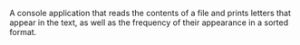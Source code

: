 A console application that reads the contents of a file and prints letters that appear in the text, as well as the frequency of their appearance in a sorted format.
